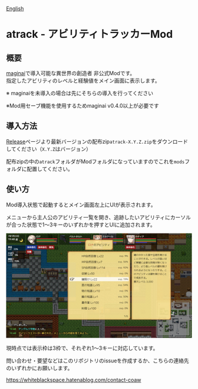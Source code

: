 [English](README_en.md)

# atrack - アビリティトラッカーMod 
## 概要
[maginai](https://github.com/Spoonail-Iroiro/maginai)で導入可能な異世界の創造者 非公式Modです。  
指定したアビリティのレベルと経験値をメイン画面に表示します。

※ maginaiを未導入の場合は先にそちらの導入を行ってください

※Mod用セーブ機能を使用するためmaginai v0.4.0以上が必要です

## 導入方法
[Release](https://github.com/Spoonail-Iroiro/maginai-atrack/releases)ページより最新バージョンの配布zip`atrack-X.Y.Z.zip`をダウンロードしてください（`X.Y.Z`はバージョン）  

配布zipの中の`atrack`フォルダがModフォルダになっていますのでこれを`mods`フォルダに配置してください。  

## 使い方
Mod導入状態で起動するとメイン画面左上にUIが表示されます。

メニューから主人公のアビリティ一覧を開き、追跡したいアビリティにカーソルが合った状態で1〜3キーのいずれかを押すとUIに追加されます。

![atrack-ss](docassets/atrack-ss.png)

現時点では表示枠は3枠で、それぞれ1〜3キーに対応しています。

問い合わせ・要望などはこのリポジトリのissueを作成するか、こちらの連絡先のいずれかにお願いします。

https://whiteblackspace.hatenablog.com/contact-coaw


